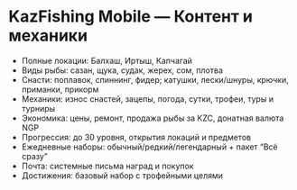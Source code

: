# KazFishing Mobile — Контент и механики

- Полные локации: Балхаш, Иртыш, Капчагай
- Виды рыбы: сазан, щука, судак, жерех, сом, плотва
- Снасти: поплавок, спиннинг, фидер; катушки, лески/шнуры, крючки, приманки, прикорм
- Механики: износ снастей, зацепы, погода, сутки, трофеи, туры и турниры
- Экономика: цены, ремонт, продажа рыбы за KZC, донатная валюта NGP
- Прогрессия: до 30 уровня, открытия локаций и предметов
- Ежедневные наборы: обычный/редкий/легендарный + пакет “Всё сразу”
- Почта: системные письма наград и покупок
- Достижения: базовый набор с трофейными целями
